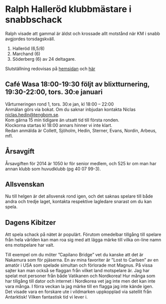 # Ralph Halleröd klubbmästare i snabbschack

Ralph visade att gammal är äldst och krossade allt motstånd när KM i snabb avgjordes
torsdagskväll.  
1. Halleröd (6,5/8) 
2. Marchand (6) 
3. Söderberg (6) 
av 24 deltagare.

Slutställning redovisas på [hemsidan](www.wasa.schack.se) och [här](www.chess-results.com)

## Café Wasa 18:00-19:30 följt av blixtturnering, 19:30-22:00, tors. 30:e januari

Vårturneringen rond 1, tors. 30:e jan, kl 18:00 – 22:00  
Anmälan görs via bokat. Om du saknar inbjudan kontakta Niclas niclas.hedin@tengbom.se.  
Kom gärna 15 min tidigare än utsatt tid till första ronden.  
Klockorna startas kl 18:00 annars hinner vi inte klart.  
Redan anmälda är Collett, Sjöholm, Hedin, Sterner, Evans, Nordin, Arbeus, mfl.

## Årsavgift
Årsavgiften för 2014 är 1050 kr för senior medlem, och 525 kr om man har annan klubb
som huvudklubb (pg 40 07 99-3).

## Allsvenskan
Nu till helgen är det allsvensk rond igen, och det saknas spelare till både andra och
tredje laget, kontakta respektive lagledare snarast om du kan spela.

## Dagens Kibitzer
Att spela schack på nätet är populärt. Förutom omedelbar tillgång till spelare från hela
världen kan man roa sig med att lägga märke till vilka on-line namn ens motspelare har valt.

Till exempel om du möter ”Capilano Bridge” vet du kanske att det är Nakamura som för
pjäserna. En av mina favoriter är ”Lost to Carlsen” av en amatör i USA som spelade simultan
och förlorade mot Magnus. På vissa sajter kan man också se flaggan från vilket land
motspelare är. Jag har spelat mot personer från både Vatikanen och Nordkorea!
Hur många som har tillgång till dator och internet i Nordkorea vet jag inte men det kan
inte vara många. I förra veckan la jag märke till en flagga jag inte kände igen.
Det visade vara en forskare ute i vildmarken uppkopplad via satellit från Antarktisk!
Vilken fantastisk tid vi lever i.

